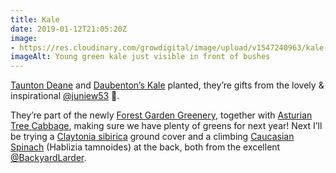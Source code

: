 ```yaml
---
title: Kale
date: 2019-01-12T21:05:20Z
image: 
- https://res.cloudinary.com/growdigital/image/upload/v1547240963/kale-B88EC9E5.jpg
imageAlt: Young green kale just visible in front of bushes
---
```


[Taunton Deane](https://www.incrediblevegetables.co.uk/taunton-deane-kale/) and [Daubenton’s Kale](https://backyardlarder.co.uk/plants/daubenton-kale/) planted, they’re gifts from the lovely & inspirational [@juniew53](https://twitter.com/juniew53) 🙂.

They’re part of the newly [Forest Garden Greenery](https://www.forestgarden.wales/blog/eat-your-greens-forest-garden-greenery/), together with [Asturian Tree Cabbage](http://www.realseeds.co.uk/cabbage.html), making sure we have plenty of greens for next year! Next I’ll be trying a [Claytonia sibirica](https://pfaf.org/user/plant.aspx?latinname=Claytonia+sibirica) ground cover and a climbing [Caucasian Spinach](https://pfaf.org/user/plant.aspx?latinname=Hablitzia+tamnoides) (Hablizia tamnoides) at the back, both from the excellent [@BackyardLarder](https://twitter.com/BackyardLarder).
